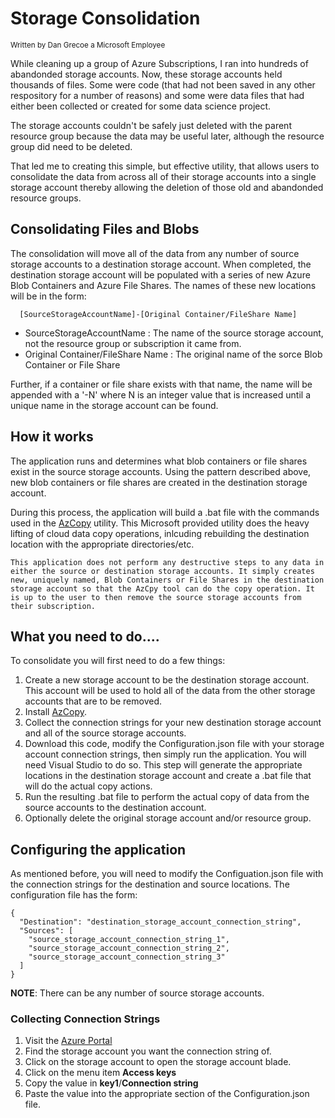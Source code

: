 # Storage Consolidation
<sup>Written by Dan Grecoe a Microsoft Employee</sup>


While cleaning up a group of Azure Subscriptions, I ran into hundreds of abandonded storage accounts. Now, these storage accounts held thousands of files. Some were code (that had not been saved in any other respository for a number of reasons) and some were data files that had either been collected or created for some data science project. 

The storage accounts couldn't be safely just deleted with the parent resource group because the data may be useful later, although the resource group did need to be deleted. 

That led me to creating this simple, but effective utility, that allows users to consolidate the data from across all of their storage accounts into a single storage account thereby allowing the deletion of those old and abandonded resource groups.

## Consolidating Files and Blobs
The consolidation will move all of the data from any number of source storage accounts to a destination storage account. When completed, the destination storage account will be populated with a series of new Azure Blob Containers and Azure File Shares. The names of these new locations will be in the form:

```
  [SourceStorageAccountName]-[Original Container/FileShare Name]
```
  - SourceStorageAccountName : The name of the source storage account, not the resource group or subscription it came from.
  - Original Container/FileShare Name : The original name of the sorce Blob Container or File Share

Further, if a container or file share exists with that name, the name will be appended with a '-N' where N is an integer value that is increased until a unique name in the storage account can be found.

## How it works
The application runs and determines what blob containers or file shares exist in the source storage accounts. Using the pattern described above, new blob containers or file shares are created in the destination storage account. 

During this process, the application will build a .bat file with the commands used in the [AzCopy](https://docs.microsoft.com/en-us/azure/storage/common/storage-use-azcopy) utility. This Microsoft provided utility does the heavy lifting of cloud data copy operations, inlcuding rebuilding the destination location with the appropriate directories/etc. 

```
This application does not perform any destructive steps to any data in either the source or destination storage accounts. It simply creates new, uniquely named, Blob Containers or File Shares in the destination storage account so that the AzCpy tool can do the copy operation. It is up to the user to then remove the source storage accounts from their subscription.
```

## What you need to do....
To consolidate you will first need to do a few things:

1. Create a new storage account to be the destination storage account. This account will be used to hold all of the data from the other storage accounts that are to be removed.
2. Install [AzCopy](https://docs.microsoft.com/en-us/azure/storage/common/storage-use-azcopy). 
3. Collect the connection strings for your new destination storage account and all of the source storage accounts. 
4. Download this code, modify the Configuration.json file with your storage account connection strings, then simply run the application. You will need Visual Studio to do so. This step will generate the appropriate locations in the destination storage account and create a .bat file that will do the actual copy actions.
5. Run the resulting .bat file to perform the actual copy of data from the source accounts to the destination account.
6. Optionally delete the original storage account and/or resource group.

## Configuring the application
As mentioned before, you will need to modify the Configuation.json file with the connection strings for the destination and source locations. The configuration file has the form:

```
{
  "Destination": "destination_storage_account_connection_string",
  "Sources": [
    "source_storage_account_connection_string_1",
    "source_storage_account_connection_string_2",
    "source_storage_account_connection_string_3"
  ]
}
```

__NOTE__: There can be any number of source storage accounts.

### Collecting Connection Strings
1. Visit the [Azure Portal](portal.azure.com)
2. Find the storage account you want the connection string of.
3. Click on the storage account to open the storage account blade.
4. Click on the menu item __Access keys__
5. Copy the value in __key1__/__Connection string__
6. Paste the value into the appropriate section of the Configuration.json file.